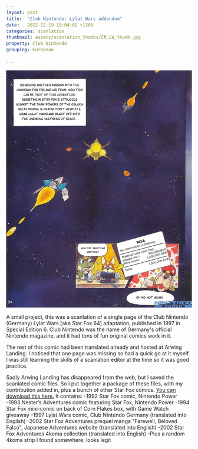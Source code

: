 ```yaml
---
layout: post
title:  "Club Nintendo: Lylat Wars addendum"
date:   2022-12-19 19:04:02 +1200
categories: scanlation
thumbnail: assets/scanlation_thumbs/CN_LW_thumb.jpg
property: Club Nintendo
grouping: European

---
```


![](/assets/headers/CN_LW_header.jpg)

A small project, this was a scanlation of a single page of the Club Nintendo (Germany) Lylat Wars [aka Star Fox 64] adaptation, published in 1997 in Special Edition 6. Club Nintendo was the name of Germany's official Nintendo magazine, and it had tons of fun original comics work in it.

The rest of this comic had been translated already and hosted at Arwing Landing. I noticed that one page was missing so had a quick go at it myself. I was still learning the skills of a scanlation editor at the time so it was good practice.

Sadly Arwing Landing has disappeared from the web, but I saved the scanlated comic files. So I put together a package of these files, with my contribution added in, plus a bunch of other Star Fox comics. [You can download this here.](https://href.li/?https://www.mediafire.com/file/ar5knybwbteyeuz/Star_Fox_comics.zip/file) It contains:
-1992 Star Fox comic, Nintendo Power
-1993 Nester’s Adventures comic featuring Star Fox, Nintendo Power
-1994 Star Fox mini-comic on back of Corn Flakes box, with Game Watch giveaway
-1997 Lylat Wars comic, Club Nintendo Germany (translated into English)
-2002 Star Fox Adventures prequel manga "Farewell, Beloved Falco", Japanese Adventures website (translated into English)
-2002 Star Fox Adventures 4koma collection (translated into English)
-Plus a random 4koma strip I found somewhere, looks legit